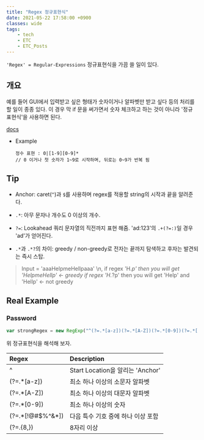 ```yaml
---
title: "Regex 정규표현식"
date: 2021-05-22 17:58:00 +0900
classes: wide
tags:
    - tech
    - ETC
    - ETC_Posts
---
```


`'Regex' = Regular-Expressions` 정규표현식을 가끔 쓸 일이 있다.

## 개요

예를 들어 GUI에서 입력받고 싶은 형태가 숫자이거나 알파벳만 받고 싶다 등의 처리를 할 일이 종종 있다. 이 경우 막 if 문을 써가면서 숫자 체크하고 하는 것이 아니라 '정규 표현식'을 사용하면 된다.

[docs](http://www.regular-expressions.info/)

- Example

    ```
    정수 표현 : 0|[1-9][0-9]*
    // 0 이거나 첫 숫자가 1~9로 시작하며, 뒤로는 0~9가 반복 됨
    ```
## Tip

- Anchor: caret(`^`)과 `$`를 사용하며 regex를 적용할 string의 시작과 끝을 알려준다.

- `.*`: 아무 문자나 개수도 0 이상의 개수.

- `?=`: Lookahead 쿼리 문자열의 직전까지 표현 해줌. 'ad:123'의 `.+(?=:)`일 경우 'ad'가 얻어진다.

- `.*`과 `.*?`의 차이: greedy / non-greedy로 전자는 끝까지 탐색하고 후자는 발견되는 즉시 스탑.
> Input = 'aaaHelpmeHellpaaa' \n, if regex 'H.*p' then you will get 'HelpmeHellp' <- greedy if regex 'H.*?p' then you will get 'Help' and 'Hellp' <- not greedy

## Real Example

### Password

```javascript
var strongRegex = new RegExp("^(?=.*[a-z])(?=.*[A-Z])(?=.*[0-9])(?=.*[!@#\$%\^&\*])(?=.{8,})");
```

위 정규표현식을 해석해 보자.

|Regex|Description|
|:---|:---|
|^|Start Location을 알리는 'Anchor'|
|(?=.*[a-z])|최소 하나 이상의 소문자 알파벳|
|(?=.*[A-Z])|최소 하나 이상의 대문자 알파벳|
|(?=.*[0-9])|최소 하나 이상의 숫자|
|(?=.*[!@#\$%\^&\*])|다음 특수 기호 중에 하나 이상 포함|
|(?=.{8,})|8자리 이상|